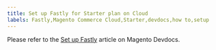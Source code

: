 ```yaml
---
title: Set up Fastly for Starter plan on Cloud
labels: Fastly,Magento Commerce Cloud,Starter,devdocs,how to,setup
---
```


Please refer to the [Set up Fastly](https://devdocs.magento.com/guides/v2.3/cloud/cdn/configure-fastly.html) article on Magento Devdocs.